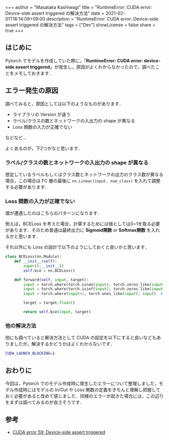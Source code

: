 +++
author = "Masataka Kashiwagi"
title = "RuntimeError: CUDA error: Device-side assert triggered の解決方法"
date = 2021-02-01T16:14:09+09:00
description = "RuntimeError: CUDA error: Device-side assert triggered の解決方法"
tags = ["Dev"]
showLicense = false
share = true
+++

## はじめに

Pytorch でモデルを作成していた際に，「**RuntimeError: CUDA error: device-side assert triggered**」が発生し，原因がよくわからなかったので，調べたことをメモしておきます．

## エラー発生の原因

調べてみると，原因としては以下のようなものがあります．

- ライブラリの Version が違う
- ラベル/クラスの数とネットワークの入出力の shape が異なる
- Loss 関数の入力が正確でない

などなど...

よくあるのが，下2つかなと思います．

### ラベル/クラスの数とネットワークの入出力の shape が異なる

想定しているラベルもしくはクラス数とネットワークの出力のクラス数が異なる場合，この場合は FC 層の最後に `nn.Linear(input, num_class)` を入れて調整する必要があります．

### Loss 関数の入力が正確でない

僕が遭遇したのはこちらのパターンになります．

例えば，BCELoss を考えた場合，計算するためには値としては0~1を取る必要があります．そのため普通は最終出力に **Sigmoid関数** or **Softmax関数** を入れるかと思います．

それ以外にも Loss の設計で以下のようにしておくと良いかと思います．

```python
class BCELoss(nn.Module):
    def __init__(self):
        super().__init__()
        self.bce = nn.BCELoss()

    def forward(self, input, target):
        input = torch.where(torch.isnan(input), torch.zeros_like(input), input)
        input = torch.where(torch.isinf(input), torch.zeros_like(input), input)
        input = torch.where(input>1, torch.ones_like(input), input)  # 1を超える場合には1にする

        target = target.float()

        return self.bce(input, target)
```

### 他の解決方法

他にも調べていると解決方法として CUDA の設定を以下にすると良いなどもありましたが，解決するかどうかはよくわからないです．

```bash
CUDA_LAUNCH_BLOCKING=1
```

## おわりに

今回は，Pytorch でのモデル作成時に発生したエラーについて整理しました，モデル作成時にはモデルの In/Out や Loss 関数の定義をきちんと理解し把握しておく必要があると改めて感じました．同様のエラーが起きた場合には，この辺りをまずは調べてみるのが良さそうです．

## 参考

- [CUDA error 59: Device-side assert triggered](https://towardsdatascience.com/cuda-error-device-side-assert-triggered-c6ae1c8fa4c3)

